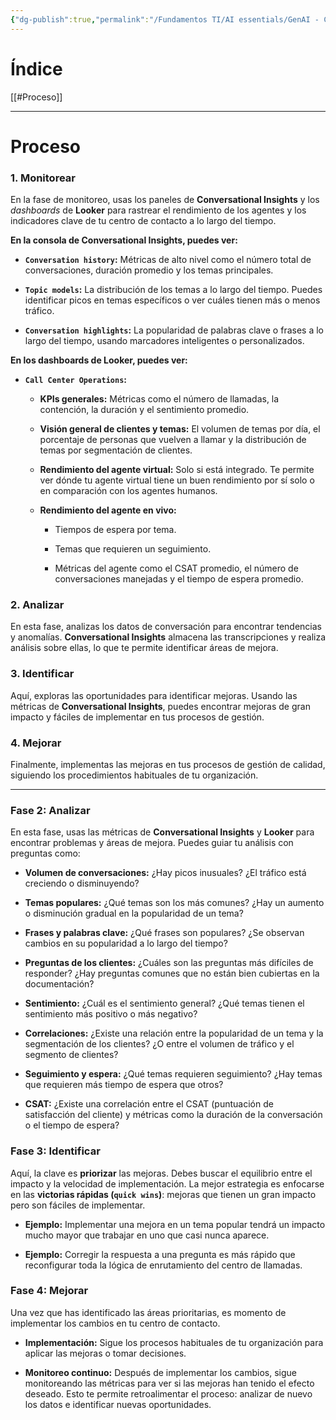 ```yaml
---
{"dg-publish":true,"permalink":"/Fundamentos TI/AI essentials/GenAI - CCAI/Insights/Conversational Insights/08 Optimization Process/"}
---
```


# Índice
[[#Proceso]]

---
# Proceso
### **1. Monitorear**

En la fase de monitoreo, usas los paneles de **Conversational Insights** y los _dashboards_ de **Looker** para rastrear el rendimiento de los agentes y los indicadores clave de tu centro de contacto a lo largo del tiempo.

**En la consola de Conversational Insights, puedes ver:**

- **`Conversation history`:** Métricas de alto nivel como el número total de conversaciones, duración promedio y los temas principales.
    
- **`Topic models`:** La distribución de los temas a lo largo del tiempo. Puedes identificar picos en temas específicos o ver cuáles tienen más o menos tráfico.
    
- **`Conversation highlights`:** La popularidad de palabras clave o frases a lo largo del tiempo, usando marcadores inteligentes o personalizados.
    

**En los dashboards de Looker, puedes ver:**

- **`Call Center Operations`:**
    
    - **KPIs generales:** Métricas como el número de llamadas, la contención, la duración y el sentimiento promedio.
        
    - **Visión general de clientes y temas:** El volumen de temas por día, el porcentaje de personas que vuelven a llamar y la distribución de temas por segmentación de clientes.
        
    - **Rendimiento del agente virtual:** Solo si está integrado. Te permite ver dónde tu agente virtual tiene un buen rendimiento por sí solo o en comparación con los agentes humanos.
        
    - **Rendimiento del agente en vivo:**
        
        - Tiempos de espera por tema.
            
        - Temas que requieren un seguimiento.
            
        - Métricas del agente como el CSAT promedio, el número de conversaciones manejadas y el tiempo de espera promedio.
            

### **2. Analizar**

En esta fase, analizas los datos de conversación para encontrar tendencias y anomalías. **Conversational Insights** almacena las transcripciones y realiza análisis sobre ellas, lo que te permite identificar áreas de mejora.

### **3. Identificar**

Aquí, exploras las oportunidades para identificar mejoras. Usando las métricas de **Conversational Insights**, puedes encontrar mejoras de gran impacto y fáciles de implementar en tus procesos de gestión.

### **4. Mejorar**

Finalmente, implementas las mejoras en tus procesos de gestión de calidad, siguiendo los procedimientos habituales de tu organización.

---

### **Fase 2: Analizar**

En esta fase, usas las métricas de **Conversational Insights** y **Looker** para encontrar problemas y áreas de mejora. Puedes guiar tu análisis con preguntas como:

- **Volumen de conversaciones:** ¿Hay picos inusuales? ¿El tráfico está creciendo o disminuyendo?
    
- **Temas populares:** ¿Qué temas son los más comunes? ¿Hay un aumento o disminución gradual en la popularidad de un tema?
    
- **Frases y palabras clave:** ¿Qué frases son populares? ¿Se observan cambios en su popularidad a lo largo del tiempo?
    
- **Preguntas de los clientes:** ¿Cuáles son las preguntas más difíciles de responder? ¿Hay preguntas comunes que no están bien cubiertas en la documentación?
    
- **Sentimiento:** ¿Cuál es el sentimiento general? ¿Qué temas tienen el sentimiento más positivo o más negativo?
    
- **Correlaciones:** ¿Existe una relación entre la popularidad de un tema y la segmentación de los clientes? ¿O entre el volumen de tráfico y el segmento de clientes?
    
- **Seguimiento y espera:** ¿Qué temas requieren seguimiento? ¿Hay temas que requieren más tiempo de espera que otros?
    
- **CSAT:** ¿Existe una correlación entre el CSAT (puntuación de satisfacción del cliente) y métricas como la duración de la conversación o el tiempo de espera?
    

### **Fase 3: Identificar**

Aquí, la clave es **priorizar** las mejoras. Debes buscar el equilibrio entre el impacto y la velocidad de implementación. La mejor estrategia es enfocarse en las **victorias rápidas (`quick wins`)**: mejoras que tienen un gran impacto pero son fáciles de implementar.

- **Ejemplo:** Implementar una mejora en un tema popular tendrá un impacto mucho mayor que trabajar en uno que casi nunca aparece.
    
- **Ejemplo:** Corregir la respuesta a una pregunta es más rápido que reconfigurar toda la lógica de enrutamiento del centro de llamadas.
    

### **Fase 4: Mejorar**

Una vez que has identificado las áreas prioritarias, es momento de implementar los cambios en tu centro de contacto.

- **Implementación:** Sigue los procesos habituales de tu organización para aplicar las mejoras o tomar decisiones.
    
- **Monitoreo continuo:** Después de implementar los cambios, sigue monitoreando las métricas para ver si las mejoras han tenido el efecto deseado. Esto te permite retroalimentar el proceso: analizar de nuevo los datos e identificar nuevas oportunidades.